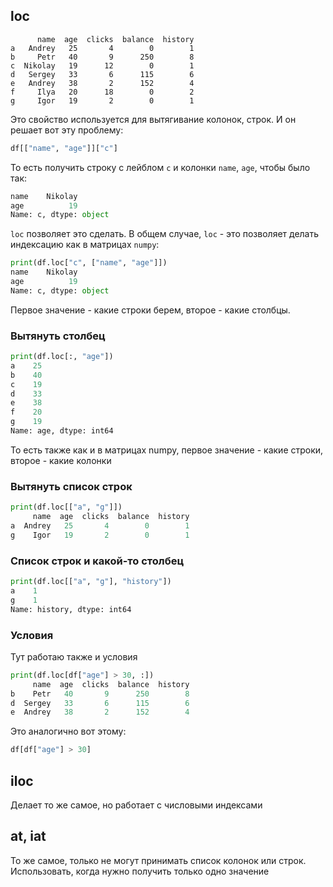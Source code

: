 ## loc
```
      name  age  clicks  balance  history
a   Andrey   25       4        0        1
b     Petr   40       9      250        8
c  Nikolay   19      12        0        1
d   Sergey   33       6      115        6
e   Andrey   38       2      152        4
f     Ilya   20      18        0        2
g     Igor   19       2        0        1
```
Это свойство используется для вытягивание колонок, строк. И он решает вот эту проблему:
```python
df[["name", "age"]]["c"]
```
То есть получить строку с лейблом `c` и колонки `name`, `age`, чтобы было так:
```python
name    Nikolay
age          19
Name: c, dtype: object
```
`loc` позволяет это сделать. В общем случае, `loc` - это позволяет делать индексацию как в матрицах `numpy`:
```python
print(df.loc["c", ["name", "age"]])
name    Nikolay
age          19
Name: c, dtype: object
```
Первое значение - какие строки берем, второе - какие столбцы.
### Вытянуть столбец
```python
print(df.loc[:, "age"])
a    25
b    40
c    19
d    33
e    38
f    20
g    19
Name: age, dtype: int64
```
То есть также как и в матрицах numpy, первое значение - какие строки, второе - какие колонки
### Вытянуть список строк
```python
print(df.loc[["a", "g"]])
     name  age  clicks  balance  history
a  Andrey   25       4        0        1
g    Igor   19       2        0        1
```
### Список строк и какой-то столбец
```python
print(df.loc[["a", "g"], "history"])
a    1
g    1
Name: history, dtype: int64
```
### Условия
Тут работаю также и условия
```python
print(df.loc[df["age"] > 30, :])
     name  age  clicks  balance  history
b    Petr   40       9      250        8
d  Sergey   33       6      115        6
e  Andrey   38       2      152        4
```
Это аналогично вот этому:
```python
df[df["age"] > 30]
```
## iloc
Делает то же самое, но работает с числовыми индексами
## at, iat
То же самое, только не могут принимать список колонок или строк. Использовать, когда нужно получить только одно значение